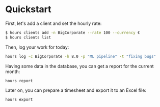 # Quickstart

First, let's add a client and set the hourly rate:

```bash
$ hours clients add -n BigCorporate --rate 100 --currency €
$ hours clients list
```

Then, log your work for today:

```bash
hours log -c BigCorporate -h 8.0 -p "ML pipeline" -t "fixing bugs"
```

Having some data in the database, you can get a report for the current month:

```bash
hours report 
```

Later on, you can prepare a timesheet and export it to an Excel file:

```bash
hours export
```
